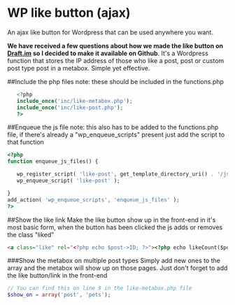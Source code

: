 WP like button (ajax)
===================
An ajax like button for Wordpress that can be used anywhere you want.

**We have received a few questions about how we made the like button on [Draft.im](http://www.draft.im "Draft.im") so I decided to make it available on Github**. It's a Wordpress function that stores the IP address of those who like a post, post or custom post type post in a metabox. Simple yet effective.

##Include the php files
note: these should be included in the functions.php
```php
   <?php
   include_once('inc/like-metabox.php');
   include_once('inc/like-post.php');
   ?>
```

##Enqueue the js file
note: this also has to be added to the functions.php file, if there's already a "wp_enqueue_scripts" present just add the script to that function
```php
<?php
function enqueue_js_files() {

   wp_register_script( 'like-post', get_template_directory_uri() . '/js/like-post.js', array('jquery') ,false,'1.0',true);
   wp_enqueue_script( 'like-post' );

}
add_action( 'wp_enqueue_scripts', 'enqueue_js_files' );
?>
```

##Show the like link
Make the like button show up in the front-end in it's most basic form, when the button has been clicked the js adds or removes the class "liked"
```html
<a class="like" rel="<?php echo $post->ID; ?>"><?php echo likeCount($post->ID); ?> likes</a>
```

###Show the metabox on multiple post types
Simply add new ones to the array and the metabox will show up on those pages. Just don't forget to add the like button/link in the front-end
```php
// You can find this on line 9 in the like-metabox.php file
$show_on = array('post', 'pets');
```